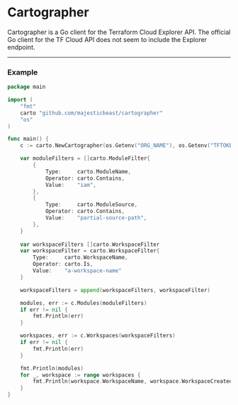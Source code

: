 # Cartographer
Cartographer is a Go client for the Terraform Cloud Explorer API. The official Go client for the TF Cloud API does not seem to include the Explorer endpoint.

---
### Example

```go
package main

import (
	"fmt"
	carto "github.com/majesticbeast/cartographer"
	"os"
)

func main() {
	c := carto.NewCartographer(os.Getenv("ORG_NAME"), os.Getenv("TFTOKEN"))

	var moduleFilters = []carto.ModuleFilter{
		{
			Type:     carto.ModuleName,
			Operator: carto.Contains,
			Value:    "iam",
		},
		{
			Type:     carto.ModuleSource,
			Operator: carto.Contains,
			Value:    "partial-source-path",
		},
	}
	
	var workspaceFilters []carto.WorkspaceFilter
	var workspaceFilter = carto.WorkspaceFilter{
		Type:     carto.WorkspaceName,
		Operator: carto.Is,
		Value:    "a-workspace-name"
	}

	workspaceFilters = append(workspaceFilters, workspaceFilter)

	modules, err := c.Modules(moduleFilters)
	if err != nil {
		fmt.Println(err)
	}

	workspaces, err := c.Workspaces(workspaceFilters)
	if err != nil {
		fmt.Println(err)
	}

	fmt.Println(modules)
	for _, workspace := range workspaces {
		fmt.Println(workspace.WorkspaceName, workspace.WorkspaceCreatedAt, workspace.WorkspaceUpdatedAt, workspace.Modules)
	}
}
```
